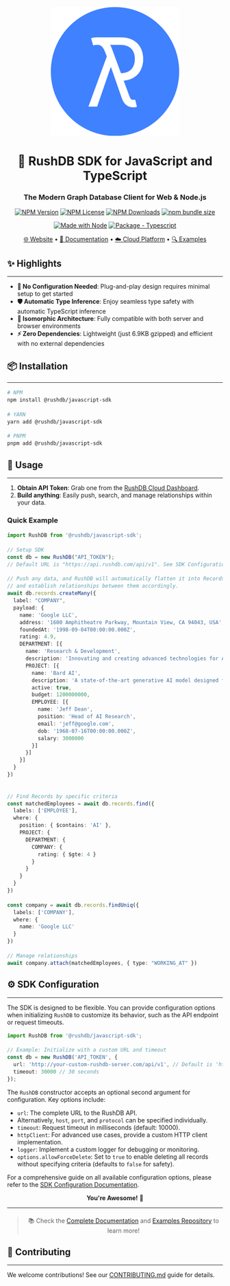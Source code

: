 <div align="center">

![RushDB Logo](https://raw.githubusercontent.com/rush-db/rushdb/main/rushdb-logo.svg)

# 🚀 RushDB SDK for JavaScript and TypeScript

### The Modern Graph Database Client for Web & Node.js

[![NPM Version](https://img.shields.io/npm/v/%40rushdb%2Fjavascript-sdk)](https://www.npmjs.com/package/@rushdb/javascript-sdk)
[![NPM License](https://img.shields.io/npm/l/%40rushdb%2Fjavascript-sdk)](#license "Go to license section")
[![NPM Downloads](https://img.shields.io/npm/dw/%40rushdb%2Fjavascript-sdk)](https://www.npmjs.com/package/@rushdb/javascript-sdk)
[![npm bundle size](https://img.shields.io/bundlephobia/minzip/%40rushdb%2Fjavascript-sdk)](https://bundlephobia.com/package/@rushdb/javascript-sdk)

[![Made with Node](https://img.shields.io/badge/dynamic/json?label=node&query=%24.engines%5B%22node%22%5D&url=https%3A%2F%2Fraw.githubusercontent.com%2Frush-db%2Frushdb%2Fmain%2Fpackage.json)](https://nodejs.org "Go to Node.js homepage")
[![Package - Typescript](https://img.shields.io/github/package-json/dependency-version/rush-db/rushdb/dev/typescript?logo=typescript&logoColor=white)](https://www.npmjs.com/package/typescript "Go to TypeScript on NPM")

[🌐 Website](https://rushdb.com) • [📖 Documentation](https://docs.rushdb.com) • [☁️ Cloud Platform](https://app.rushdb.com) • [🔍 Examples](https://github.com/rush-db/examples)
</div>

## ✨ Highlights

---

- **🔌 No Configuration Needed**: Plug-and-play design requires minimal setup to get started
- **🛡️ Automatic Type Inference**: Enjoy seamless type safety with automatic TypeScript inference
- **🔄 Isomorphic Architecture**: Fully compatible with both server and browser environments
- **⚡ Zero Dependencies**: Lightweight (just 6.9KB gzipped) and efficient with no external dependencies


## 📦 Installation

---
```bash
# NPM
npm install @rushdb/javascript-sdk

# YARN
yarn add @rushdb/javascript-sdk

# PNPM
pnpm add @rushdb/javascript-sdk
```


## 🚀 Usage

---

1. **Obtain API Token**: Grab one from the [RushDB Cloud Dashboard](https://app.rushdb.com).
2. **Build anything**: Easily push, search, and manage relationships within your data.

### Quick Example
```ts
import RushDB from '@rushdb/javascript-sdk';

// Setup SDK
const db = new RushDB("API_TOKEN");
// Default URL is "https://api.rushdb.com/api/v1". See SDK Configuration for more options.

// Push any data, and RushDB will automatically flatten it into Records
// and establish relationships between them accordingly.
await db.records.createMany({
  label: "COMPANY",
  payload: {
    name: 'Google LLC',
    address: '1600 Amphitheatre Parkway, Mountain View, CA 94043, USA',
    foundedAt: '1998-09-04T00:00:00.000Z',
    rating: 4.9,
    DEPARTMENT: [{
      name: 'Research & Development',
      description: 'Innovating and creating advanced technologies for AI, cloud computing, and consumer devices.',
      PROJECT: [{
        name: 'Bard AI',
        description: 'A state-of-the-art generative AI model designed for natural language understanding and creation.',
        active: true,
        budget: 1200000000,
        EMPLOYEE: [{
          name: 'Jeff Dean',
          position: 'Head of AI Research',
          email: 'jeff@google.com',
          dob: '1968-07-16T00:00:00.000Z',
          salary: 3000000
        }]
      }]
    }]
  }
})


// Find Records by specific criteria
const matchedEmployees = await db.records.find({
  labels: ['EMPLOYEE'],
  where: {
    position: { $contains: 'AI' },
    PROJECT: {
      DEPARTMENT: {
        COMPANY: {
          rating: { $gte: 4 }
        }
      }
    }
  }
})

const company = await db.records.findUniq({
  labels: ['COMPANY'],
  where: {
    name: 'Google LLC'
  }
})

// Manage relationships
await company.attach(matchedEmployees, { type: "WORKING_AT" })
```

## ⚙️ SDK Configuration
---
The SDK is designed to be flexible. You can provide configuration options when initializing `RushDB` to customize its behavior, such as the API endpoint or request timeouts.

```typescript
import RushDB from '@rushdb/javascript-sdk';

// Example: Initialize with a custom URL and timeout
const db = new RushDB('API_TOKEN', {
  url: 'http://your-custom-rushdb-server.com/api/v1', // Default is 'https://api.rushdb.com/api/v1'
  timeout: 30000 // 30 seconds
});
```

The `RushDB` constructor accepts an optional second argument for configuration. Key options include:
- `url`: The complete URL to the RushDB API.
- Alternatively, `host`, `port`, and `protocol` can be specified individually.
- `timeout`: Request timeout in milliseconds (default: 10000).
- `httpClient`: For advanced use cases, provide a custom HTTP client implementation.
- `logger`: Implement a custom logger for debugging or monitoring.
- `options.allowForceDelete`: Set to `true` to enable deleting all records without specifying criteria (defaults to `false` for safety).

For a comprehensive guide on all available configuration options, please refer to the [SDK Configuration Documentation](https://docs.rushdb.com/typescript-sdk/introduction#sdk-configuration-options).

<div align="center">
<b>You're Awesome!</b>  🚀
</div>

---

<div align="center" style="margin-top: 20px">

> 📚 Check the [Complete Documentation](https://docs.rushdb.com/typescript-sdk/introduction) and [Examples Repository](https://github.com/rush-db/examples) to learn more!

</div>


## 🤝 Contributing

---
We welcome contributions! See our [CONTRIBUTING.md](CONTRIBUTING.md) guide for details.

